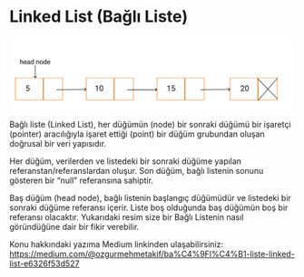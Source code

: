 
# Linked List (Bağlı Liste)



![Linked List](linkedlist.png)

  
Bağlı liste (Linked List), her düğümün (node) bir sonraki düğümü bir işaretçi (pointer) aracılığıyla işaret ettiği (point) bir düğüm grubundan oluşan doğrusal bir veri yapısıdır.

Her düğüm, verilerden ve listedeki bir sonraki düğüme yapılan referanstan/referanslardan oluşur. Son düğüm, bağlı listenin sonunu gösteren bir “null” referansına sahiptir.

Baş düğüm (head node), bağlı listenin başlangıç düğümüdür ve listedeki bir sonraki düğüme referansı içerir. Liste boş olduğunda baş düğümün boş bir referansı olacaktır. Yukarıdaki resim size bir Bağlı Listenin nasıl göründüğüne dair bir fikir verebilir.

Konu hakkındaki yazıma Medium linkinden ulaşabilirsiniz: https://medium.com/@ozgurmehmetakif/ba%C4%9Fl%C4%B1-liste-linked-list-e6326f53d527

  